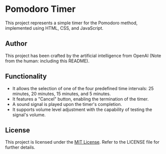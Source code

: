 # Pomodoro Timer
This project represents a simple timer for the Pomodoro method, implemented using HTML, CSS, and JavaScript.

## Author
This project has been crafted by the artificial intelligence from OpenAI (Note from the human: including this README).

## Functionality

- It allows the selection of one of the four predefined time intervals: 25 minutes, 20 minutes, 15 minutes, and 5 minutes.
- It features a "Cancel" button, enabling the termination of the timer.
- A sound signal is played upon the timer's completion.
- It supports volume level adjustment with the capability of testing the signal's volume.

## License
This project is licensed under the [MIT License](LICENSE). Refer to the LICENSE file for further details.

